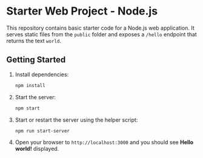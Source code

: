 # Starter Web Project - Node.js

This repository contains basic starter code for a Node.js web application.
It serves static files from the `public` folder and exposes a `/hello`
endpoint that returns the text `world`.

## Getting Started

1. Install dependencies:
   ```bash
   npm install
   ```
2. Start the server:
   ```bash
   npm start
   ```
3. Start or restart the server using the helper script:
   ```bash
   npm run start-server
   ```
4. Open your browser to `http://localhost:3000` and you should see
   **Hello world!** displayed.
